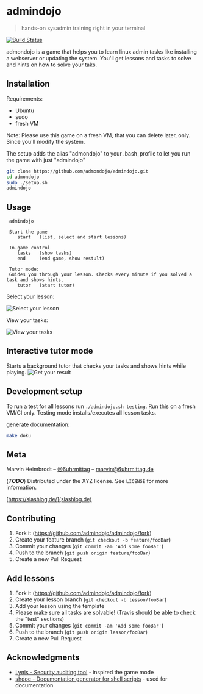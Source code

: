 # admindojo
> hands-on sysadmin training right in your terminal

[![Build Status](https://travis-ci.org/admindojo/admindojo.svg?branch=master)](https://travis-ci.org/admindojo/admindojo)

admondojo is a game that helps you to learn linux admin tasks like installing a webserver or updating the system.
You'll get lessons and tasks to solve and hints on how to solve your taks. 

## Installation

Requirements:
- Ubuntu
- sudo
- fresh VM

Note: Please use this game on a fresh VM, that you can delete later, only. Since you'll modify the system.

The setup adds the alias "admondojo" to your .bash_profile to let you run the game with just "admindojo"
```sh
git clone https://github.com/admondojo/admindojo.git
cd admondojo
sudo ./setup.sh
admindojo
```

## Usage
```
 admindojo

 Start the game
    start   (list, select and start lessons)

 In-game control
    tasks   (show tasks)
    end     (end game, show restult)

 Tutor mode:
 Guides you through your lesson. Checks every minute if you solved a task and shows hints.
    tutor   (start tutor)
```

Select your lesson:

![Select your lesson](./documentation/screenshot_input.png)

View your tasks:

![View your tasks](./documentation/screenshot_tasks.png)

## Interactive tutor mode
Starts a background tutor that checks your tasks and shows hints while playing.
![Get your result](./documentation/screenshot_result.png)


## Development setup

To run a test for all lessons run `./admindojo.sh testing`. 
Run this on a fresh VM/CI only. Testing mode installs/executes all lesson tasks.

generate documentation:
```sh
make doku
```

## Meta

Marvin Heimbrodt – [@6uhrmittag](https://twitter.com/6uhrmittag) – marvin@6uhrmittag.de

(***TODO***) Distributed under the XYZ license. See ``LICENSE`` for more information.

[https://slashlog.de/](slashlog.de)

## Contributing

1. Fork it (<https://github.com/admindojo/admindojo/fork>)
2. Create your feature branch (`git checkout -b feature/fooBar`)
3. Commit your changes (`git commit -am 'Add some fooBar'`)
4. Push to the branch (`git push origin feature/fooBar`)
5. Create a new Pull Request

## Add lessons

1. Fork it (<https://github.com/admindojo/admindojo/fork>)
2. Create your lesson branch (`git checkout -b lesson/fooBar`)
3. Add your lesson using the template
4. Please make sure all tasks are solvable! (Travis should be able to check the "test" sections)
5. Commit your changes (`git commit -am 'Add some fooBar'`)
6. Push to the branch (`git push origin lesson/fooBar`)
7. Create a new Pull Request

## Acknowledgments

* [Lynis - Security auditing tool](https://github.com/CISOfy/lynis) - inspired the game mode
* [shdoc - Documentation generator for shell scripts](https://github.com/reconquest/shdoc) - used for documentation